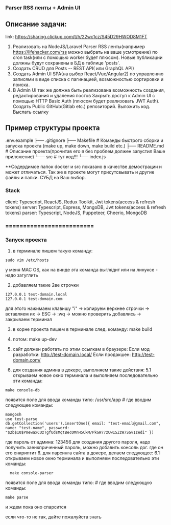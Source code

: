 ### Parser RSS ленты + Admin UI

## Описание задачи:
link: https://sharing.clickup.com/t/h/22wc1cz/S45D29HWOD8M1FT
1. Реализовать на NodeJS/Laravel Parser RSS ленты(например https://lifehacker.com/rss можно выбрать на ваше усмотрение) по cron task(или с помощью worker будет плюсом). Новые публикации должны будут сохранены в БД в таблице 'posts'.
2. Создать CRUD для Posts -- REST API( или GraphQL API) 
3. Создать Admin UI SPA(на выбор React/Vue/Angular2) по управлению записями в виде списка с пагинацией, возможностью сортировки и поиска. 
4. В Admin UI так же должна быть реализована возможность создания, редактирования и удаления постов
Закрыть доступ к  Admin UI с помощью HTTP Basic Auth (плюсом будет реализовать JWT Auth).
Создать Public GitHub(Gitlab etc.) репозиторий. Выложить код. Выслать ссылку

## Пример структуры проекта
.env.example 
├── .gitignore 
├── Makefile # Команды быстрого сборки и запуска проекта (make up, make down, make build etc.)
├── README.md # Описание проекта(прочитав его я без проблем должен запустил Ваше приложение)
└── src # тут код!!!
    └── index.js

**Содердимое папок docker и src показано в качестве демострации и может отличаться. Так же в проекте могут присутсвывать и другие файлы и папки. СУБД на Ваш выбор.

### Stack
client: Typescript, ReactJS, Redux Toolkit, Jwt tokens(access & refresh tokens)
server: Typescript, Express, MongoDB, Jwt tokens(access & refresh tokens)
parser: Typescript, NodeJS, Puppeteer, Cheerio, MongoDB


### =========================
### Запуск проекта
1. в терминале пишем такую команду:
```
sudo vim /etc/hosts
```
у меня MAC OS, как на винде эта команда выглядит или на линуксе - надо загуглить

2. добавляем такие 2ве строчки
```
127.0.0.1 test-domain.local
127.0.0.1 test-domain.com
```
для этого нажимаем клавишу "i" -> копируем верхнее строчки -> вставляем их -> ESC -> :wq -> можно проверить добавлись -> закрываем терминал

3. в корне проекта пишем в терминале след. команду: make build

4. потом: make up-dev

5. сайт должен работать по этим ссылкам в браузере:
Если мод разработки: http://test-domain.local/
Если продакшен: http://test-domain.com/

5. для создания админа в докере, выполняем такие действия:
  5.1 открываем новое окно терминала и выполняем последовательно эти команды:
  ```
  make console-db
  ```

  появится поле для ввода команды типо: /usr/src/app #
  где вводим следующее команды:
  ```
  mongosh
  use test-parse
  db.getCollection('users').insertOne({ email: "test-email@gmail.com", name: "test-name", password: "$2b$10$PmewaxCUzTgfUdsMqtBecOMnH5CkM/PkGW77zUw1SZzW7SGv1zedi" })
  ```
  где пароль от админа: 123456
  для создания другого пароля, надо получить заенкприченный пароль, можно добавить консоль дог. где он его енкриптит
6. для парсинга сайта в докере, делаем следующее:
  6.1 открываем новое окно терминала и выполняем последовательно эти команды:
  ```
    make console-parser
  ```

  появится поле для ввода команды типо: #
  где вводим следующую команды:
  ```
  make parse
  ```
  и ждем пока оно спарсится

если что-то не так, дайте пожалуйста знать